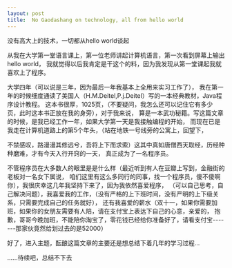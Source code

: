 ```yaml
---
layout: post
title:  No Gaodashang on technology, all from hello world
---
```



没有高大上的技术，一切都从hello world谈起

从我在大学第一堂语言课上，第一位老师讲起计算机语言，第一次看到屏幕上输出hello world，
我就觉得以后我肯定是干这个的料，因为我发现从第一堂课起我就喜欢上了程序。

大学四年（可以说是三年，因为最后一年我基本上全用来实习工作了），
我在第一年的时候细度通读了美国人（H.M.Deitel,P.j.Deitel）写的一本经典教材，Java程序设计教程。
这本书很厚，1025页，（不要疑问，我怎么还可以记住它有多少页，此时这本书正放在我的身旁），对于我来说，
算是一本武功秘籍。写这篇文章的时候，是我已经工作一年，如果大学第一天是我接触编程的开始，
而现在已是我走在计算机道路上的第5个年头，（站在地铁一号线旁的公寓上，回望下，

不禁感叹，路漫漫其修远兮，吾将上下而求索）这其中真如唐僧西天取经，历经种种磨难，才有今天入行开窍的一天，
真正成为了一名程序员。


不管程序员在大多数人的眼里是是什么样（最近听到有人在豆瓣上写到，金融街的老板对一名女下属说，
咱们这里有这么多同行的同事，找一个程序员，傻不傻啊你），我很庆幸这几年我坚持下来了，因为我依然喜爱程序，
（可以自己思考，自己解决问题），我喜爱我的工作，（没有严格的上下班时间，没有严明的上下级关系，只需要完成自己的任务就好），
还有我喜爱的薪水（双十一，如果你需要加班，如果你的女朋友需要有人陪，请在支付宝上表达下自己的心意，亲爱的，
抱歉，哥哥今晚加班，不能陪你淘宝了，零花钱已经给你准备好了，请看支付宝-------那家伙竟然给划过去的是52000）



好了，进入主题，酝酿这篇文章的主要还是想总结下着几年的学习过程...



......待续吧，总结不下去



        
        
    
    
    
    









